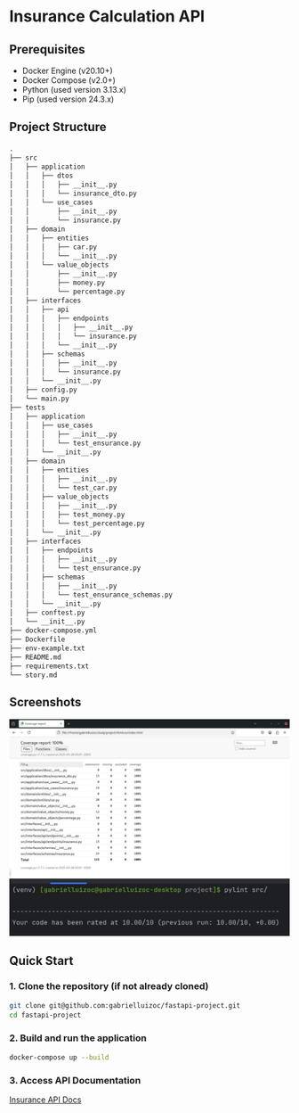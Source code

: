 # Insurance Calculation API

## Prerequisites

- Docker Engine (v20.10+)
- Docker Compose (v2.0+)
- Python (used version 3.13.x)
- Pip (used version 24.3.x)

## Project Structure

```
.
├── src
│   ├── application
│   │   ├── dtos
│   │   │   ├── __init__.py
│   │   │   └── insurance_dto.py
│   │   └── use_cases
│   │       ├── __init__.py
│   │       └── insurance.py
│   ├── domain
│   │   ├── entities
│   │   │   ├── car.py
│   │   │   └── __init__.py
│   │   └── value_objects
│   │       ├── __init__.py
│   │       ├── money.py
│   │       └── percentage.py
│   ├── interfaces
│   │   ├── api
│   │   │   ├── endpoints
│   │   │   │   ├── __init__.py
│   │   │   │   └── insurance.py
│   │   │   └── __init__.py
│   │   ├── schemas
│   │   │   ├── __init__.py
│   │   │   └── insurance.py
│   │   └── __init__.py
│   ├── config.py
│   └── main.py
├── tests
│   ├── application
│   │   ├── use_cases
│   │   │   ├── __init__.py
│   │   │   └── test_ensurance.py
│   │   └── __init__.py
│   ├── domain
│   │   ├── entities
│   │   │   ├── __init__.py
│   │   │   └── test_car.py
│   │   ├── value_objects
│   │   │   ├── __init__.py
│   │   │   ├── test_money.py
│   │   │   └── test_percentage.py
│   │   └── __init__.py
│   ├── interfaces
│   │   ├── endpoints
│   │   │   ├── __init__.py
│   │   │   └── test_ensurance.py
│   │   ├── schemas
│   │   │   ├── __init__.py
│   │   │   └── test_ensurance_schemas.py
│   │   └── __init__.py
│   ├── conftest.py
│   └── __init__.py
├── docker-compose.yml
├── Dockerfile
├── env-example.txt
├── README.md
├── requirements.txt
└── story.md
```

## Screenshots
![Coverage Report](docs/images/coverage-tests.png)
![Pylint Rate](docs/images/pylint.png)

## Quick Start

### 1. Clone the repository (if not already cloned)
```bash
git clone git@github.com:gabrielluizoc/fastapi-project.git
cd fastapi-project
```

### 2. Build and run the application
```bash
docker-compose up --build
```
### 3. Access API Documentation
[Insurance API Docs](http://localhost:8000/docs)